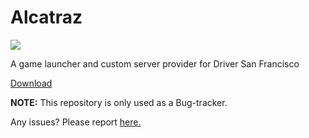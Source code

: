 # Alcatraz
![](https://i.ibb.co/gJFYt04/alcatraz-logo.jpg)

A game launcher and custom server provider for Driver San Francisco

[Download](https://github.com/ReHamster/Alcatraz/releases)

**NOTE:** This repository is only used as a Bug-tracker.

Any issues? Please report [here.](https://github.com/ReHamster/Alcatraz/issues)
